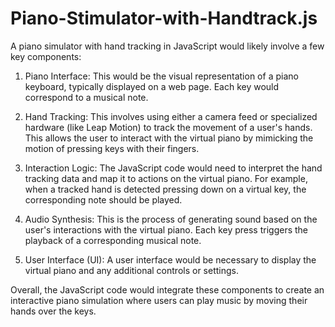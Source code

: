 # Piano-Stimulator-with-Handtrack.js
A piano simulator with hand tracking in JavaScript would likely involve a few key components:

1. Piano Interface: This would be the visual representation of a piano keyboard, typically displayed on a web page. Each key would correspond to a musical note.

2. Hand Tracking: This involves using either a camera feed or specialized hardware (like Leap Motion) to track the movement of a user's hands. This allows the user to interact with the virtual piano by mimicking the motion of pressing keys with their fingers.

3. Interaction Logic: The JavaScript code would need to interpret the hand tracking data and map it to actions on the virtual piano. For example, when a tracked hand is detected pressing down on a virtual key, the corresponding note should be played.

4. Audio Synthesis: This is the process of generating sound based on the user's interactions with the virtual piano. Each key press triggers the playback of a corresponding musical note.

5. User Interface (UI): A user interface would be necessary to display the virtual piano and any additional controls or settings.

Overall, the JavaScript code would integrate these components to create an interactive piano simulation where users can play music by moving their hands over the keys.
